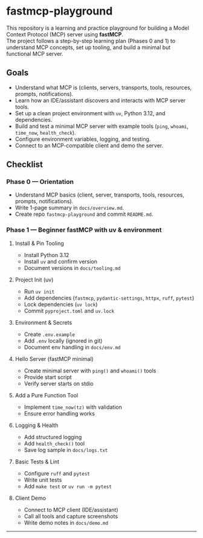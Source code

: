 # fastmcp-playground

This repository is a learning and practice playground for building a Model Context Protocol (MCP) server using **fastMCP**.  
The project follows a step-by-step learning plan (Phases 0 and 1) to understand MCP concepts, set up tooling, and build a minimal but functional MCP server.


## Goals
- Understand what MCP is (clients, servers, transports, tools, resources, prompts, notifications).
- Learn how an IDE/assistant discovers and interacts with MCP server tools.
- Set up a clean project environment with `uv`, Python 3.12, and dependencies.
- Build and test a minimal MCP server with example tools (`ping`, `whoami`, `time_now`, `health_check`).
- Configure environment variables, logging, and testing.
- Connect to an MCP-compatible client and demo the server.


## Checklist

### Phase 0 — Orientation
- Understand MCP basics (client, server, transports, tools, resources, prompts, notifications).
- Write 1-page summary in `docs/overview.md`.
- Create repo `fastmcp-playground` and commit `README.md`.

### Phase 1 — Beginner fastMCP with uv & environment
1. Install & Pin Tooling  
   - Install Python 3.12  
   - Install `uv` and confirm version  
   - Document versions in `docs/tooling.md`  

2. Project Init (uv)  
   - Run `uv init`  
   - Add dependencies (`fastmcp`, `pydantic-settings`, `httpx`, `ruff`, `pytest`)  
   - Lock dependencies (`uv lock`)  
   - Commit `pyproject.toml` and `uv.lock`  

3. Environment & Secrets  
   - Create `.env.example`  
   - Add `.env` locally (ignored in git)  
   - Document env handling in `docs/env.md`  

4. Hello Server (fastMCP minimal)  
   - Create minimal server with `ping()` and `whoami()` tools  
   - Provide start script  
   - Verify server starts on stdio  

5. Add a Pure Function Tool  
   - Implement `time_now(tz)` with validation  
   - Ensure error handling works  

6. Logging & Health  
   - Add structured logging  
   - Add `health_check()` tool  
   - Save log sample in `docs/logs.txt`  

7. Basic Tests & Lint  
   - Configure `ruff` and `pytest`  
   - Write unit tests  
   - Add `make test` or `uv run -m pytest`  

8. Client Demo  
   - Connect to MCP client (IDE/assistant)  
   - Call all tools and capture screenshots  
   - Write demo notes in `docs/demo.md`  

---


